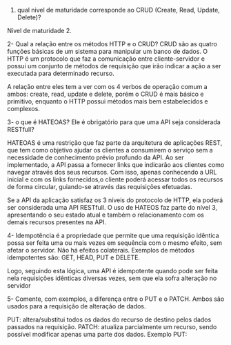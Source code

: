 1) qual nivel de maturidade corresponde ao CRUD (Create, Read, Update, Delete)?

Nível de maturidade 2.


2- Qual a relação entre os métodos HTTP e o CRUD?
CRUD são as quatro funções básicas de um sistema para manipular um banco de dados. O HTTP é um protocolo que faz a comunicação entre cliente-servidor e possui um conjunto de métodos de requisição que irão indicar a ação a ser executada para determinado recurso.

A relação entre eles tem a ver com os 4 verbos de operação comum a ambos: create, read, update e delete, porém o CRUD é mais básico e primitivo, enquanto o HTTP possui métodos mais bem estabelecidos e complexos.


3- o que é HATEOAS? Ele é obrigatório para que uma API seja considerada RESTfull?

HATEOAS é uma restrição que faz parte da arquitetura de aplicações REST, que tem como objetivo ajudar os clientes a consumirem o serviço sem a necessidade de conhecimento prévio profundo da API. Ao ser implementado, a API passa a fornecer links que indicarão aos clientes como navegar através dos seus recursos. Com isso, apenas conhecendo a URL inicial e com os links fornecidos,o cliente poderá acessar todos os recursos de forma circular, guiando-se através das requisições efetuadas.

Se a API da aplicação satisfaz os 3 níveis do protocolo de HTTP, ela poderá ser considerada uma API RESTfull. O uso de HATEOS faz parte do nível 3, apresentando o seu estado atual e também o relacionamento com os demais recursos presentes na API.

4- Idempotência é a propriedade que permite que uma requisição idêntica possa ser feita uma ou mais vezes em sequência com o mesmo efeito, sem afetar o servidor. Não há efeitos colaterais. Exemplos de métodos idempotentes são: GET, HEAD, PUT e DELETE.

Logo, seguindo esta lógica, uma API é idempotente quando pode ser feita nela requisições idênticas diversas vezes, sem que ela sofra alteração no servidor

5- Comente, com exemplos, a diferença entre o PUT e o PATCH.
Ambos são usados para a requisição de alteração de dados.

PUT: altera/substitui todos os dados do recurso de destino pelos dados passados na requisição.
PATCH: atualiza parcialmente um recurso, sendo possível modificar apenas uma parte dos dados.
Exemplo PUT: